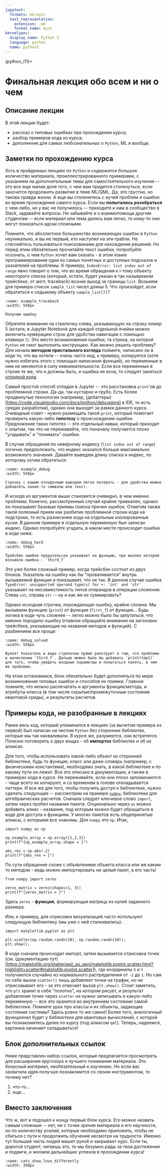 ```yaml
---
jupytext:
  formats: md:myst
  text_representation:
    extension: .md
    format_name: myst
kernelspec:
  display_name: Python 3
  language: python
  name: python3
---
```


(python_l11)=

# Финальная лекция обо всем и ни о чем

## Описание лекции
В этой лекции будет:
- рассказ о типовых ошибках при прохождении курса;
- разбор примеров кода из курса;
- дополнение для самых любознательных о `Python`, ML и вообще.

## Заметки по прохождению курса
Хоть в пройденных лекциях по `Python` и содержится большое количество материала, проиллюстрированного примерами, с указанием на дополнительные темы для самостоятельного изучения -- это все еще малая доля того, с чем вам придется столкнуться, если захочется продолжить развитие в теме ML/QML. Да, это грустно, но такова правда жизни. А еще вы столкнетесь с кучей проблем и ошибок во время прохождения самого курса. Если вы **попытались разобраться** с чем-либо, но у вас не получилось -- приходите к нам в сообщество в Slack, задавайте вопросы. Не забывайте и о взаимопомощи другим студентам -- если материал или тема дались вам легко, то кому-то они могут показаться адски сложными.

Помните, что абсолютное большинство возникающих ошибок в `Python` неуникально, и вы не первый, кто наступил на эти грабли. Не стесняйтесь пользоваться поисковиками для нахождения решений. Но перед этим обязательно прочитайте текст ошибки, попробуйте осознать, о чем `Python` хочет вам сказать - в этом языке программирования одни из самых понятных и доступных подсказок и указателей на проблемы. К примеру, `IndexError: list index out of range` явно говорит о том, что во время обращения к i-тому объекту некоторого списка (который, кстати, будет указан в так называемом трейсбеке, от англ. traceback) возник выход за границы `list`. Возьмем для примера список `sample_list` чисел длины 5. Что произойдет, если обратиться к седьмому объекту `sample_list[7]`?

```{figure} /_static/pythonblock/python_l11/example_traceback.png
:name: example_traceback
:width: 550px

Получим ошибку
```

Обратите внимание на стрелочку слева, указывающую на строку номер 5 (кстати, в Jupyter Notebook для каждой отдельной ячейки можно включить нумерацию строк для удобства навигации с помощью клавиши `l`). Это место возникновения ошибки, та строка, на которой `Python` не смог выполнить инструкцию. Как можно решить проблему? Для начала **методом пристального взгляда** поймите, написано ли в коде то, что вы хотели -- очень часто код, к примеру, копируется (хотя нужно избегать этого с помощью написания функций), но переменные в нем не меняются в силу невнимательности. Если все переменные в строке те же, что и должны быть, и ошибка не ясна, то следует заняться [отладкой кода](https://ru.wikipedia.org/wiki/Отладка_программы).

Самый простой способ отладки в Jupyter -- это расстановка `print`'ов до проблемной строки. Да-да, так кустарно и грубо. Есть более продвинутые технологии (например, (дебаггеры)[https://code.visualstudio.com/docs/python/debugging] в IDE, то есть средах разработки), однако они выходят за рамки данного курса. Очевидный совет - нужно размещать такой `print`, который помогает проверить какую-либо **гипотезу** о происхождении ошибки. Предложение таких гипотез -- это отдельный навык, который приходит с опытом, так что не переживайте, что поначалу получается плохо "угадывать" и "понимать" ошибки.

В случае обращения по неверному индексу (`list index out of range`) логично предположить, что индекс оказался больше максимально возможного значения. Давайте выведем длину списка и индекс, по которому хотим обратиться:

```{figure} /_static/pythonblock/python_l11/example_debug.png
:name: example_debug
:width: 550px

Строчку с вашим отладочным выводом легко потерять - для удобства можно добавлять какие-то символы или текст.
```

И исходя из аргументов выше становится очевидно, в чем именно проблема. Конечно, рассмотренный случай крайне тривиален, однако он показывает базовые приемы поиска причин ошибок. Отметим также такой полезный прием как разбитие проблемной строки кода на подстроки, то есть разнесение кода на отдельные изолированные куски. В данном примере в отдельную переменную был записан индекс. Однако попробуйте угадать, в каком месте происходит ошибка в коде ниже:

```{figure} /_static/pythonblock/python_l11/debug_hard.png
:name: debug_hard
:width: 550px

Трейсбек ошибки предательски указывает на функцию, при вызове которой возникла ошибка - `third_f`
```

Это уже более сложный пример, когда трейсбек состоит из двух блоков. Указатель на ошибку как бы "проваливается" внутрь вызываемой функции и показывает, что не так. В данном случае ошибка `TypeError: unsupported operand type(s) for +: 'int' and 'str'` указывает на несовместимость типов операндов в операции сложения. Слева `int`, справа `str` -- ну и как же их суммировать?

Однако исходная строчка, порождающая ошибку, крайне сложна. Мы вызываем функцию (`print`) от функции (`first_f`) от функции... Будь логика в коде чуть сложнее -- легко можно было бы запутаться, что именно породило ошибку (главное обращайте внимание на заголовки трейсбека, указывающие на названия методов и функций). С разбиением все проще:

```{figure} /_static/pythonblock/python_l11/debug_solved.png
:name: debug_solved
:width: 550px

Вуаля! Указатель в виде стрелочки прямо рапотрует о том, что проблема в вычислении `third_f`. Дальше можно было бы добавить `print(tmp1)` для того, чтобы увидеть входные параметры и попытаться понять, в чем же проблема.
```

На этом остановимся, блок обязательно будет дополняться по мере возникновения типовых ошибок и способов их поимки. Главное помните, что можно распечатать и аргументы функции/метода, и атрибуты класса (в том числе скрытые/промежуточные состояния квантовой среды), и результаты расчетов.

## Примеры кода, не разобранные в лекциях
Ранее весь код, который упоминался в лекциях (за вычетом примера из первой) был написан на чистом `Python` без сторонних библиотек, которые мы так нахваливали. В курсе же, разумеется, они встретятся. Полезно поговорить о двух вещах - об **импортах** библиотек и об их алиасах.

Для того, чтобы использовать какой-либо объект из сторонней библиотеки, будь то функция, класс или даже словарь (например, с физическими константами), необходимо знать, в какой библиотеке и по какому пути он лежит. Все это описано в документации, а также в примерах кода в курсе. Не переживайте, если они плохо запоминаются - чаще всего их копируют, и со временем в голове откладывается паттерн. И все же для того, чтобы получить доступ к библиотеке, нужно сделать следующее -- рассмотрим на примере [`numpy`](https://numpy.org/), библиотеки для алгебраических расчетов. Сначала следует ключевое слово `import`, затем через пробел название пакета. Опционально через `as` можно добавить алиас - название, под которым можно будет обращаться в коде для доступа к функциям. У многих пакетов есть общепринятые алиасы, с которыми все знакомы. Для `numpy` это `np`. Итак,

```{code-cell} ipython3
import numpy as np

np_example_array = np.array([1,2,3])
print(f"{np_example_array.shape = }")

abs_res = np.abs(-2)
print(f"{abs_res = }")
```

По сути обращение схоже с объявлением объекта класса или же каким то методом - ведь можно импортировать не целый пакет, а его часть!

```{code-cell} ipython3
from numpy import zeros

zeros_matrix = zeros(shape=(1, 3))
print(f"{zeros_matrix = }")
```

Здесь `zeros` - **функция**, формирующая матрицу из нулей заданного размера.

Или, к примеру, для отрисовки визуализаций часто используют следующую библиотеку (мы уже с ней сталкивались):

```{code-cell} ipython3
import matplotlib.pyplot as plt

plt.scatter(np.random.randn(10), np.random.randn(10));
plt.show();
```

В коде сначала происходит импорт, затем вызывается отрисовка точек (см. (документацию тут)[https://matplotlib.org/stable/api/_as_gen/matplotlib.pyplot.scatter.html?highlight=scatter#matplotlib.pyplot.scatter]), где координаты `X` и `Y` получаются случайно из нормального распределения от `-1` до `1`. Но сам по себе вызов `scatter()` лишь добавляет точки на график, но не отрисовывает его - за это отвечает вызов `plt.show()`. Стоит заметить, что `plt` хранит в себе "полотно", на котором рисует, и результат добавления точек через `scatter` не нужно записывать в какую-либо переменную -- все это хранится во внутреннем состоянии самой библиотеки. Помните урок про классы и их объекты, задающие состояние системы? Здесь ровно то же самое! Более того, аналогичный функционал будет у библиотеки для квантовых вычислений, с которой вы познакомитесь далее по курсу (под алиасом `qml`). Теперь, надеемся, картинка начинает складываться!

## Блок дополнительных ссылок
Ниже представлен набор ссылок, которые предлагается просмотреть для расширения кругозора и лучшего понимания материала. Это бонусный материал, необязательный к изучению. Но если вас захватила идея получше познакомится со своим инструментом, то почему нет?

1. что-то...
2. еще...

## Вместо заключения
Что ж, вот и подошел к концу первый блок курса. Его можно назвать самым сложным -- нет, не с точки зрения материала и его научности, но по количеству усилий, которые необходимо приложить, чтобы не сбиться с пути и продолжить обучение несмотря на трудности. Именно тут большая часть людей машет рукой и закрывает курс. Если ты, дорогой студент, читаешь это, то мы безумно рады за твои достижения и подвиги, и желаем дальнейших успехов в прохождении курса!

```{figure} /_static/pythonblock/python_l11/cats_show_love_differently.jpeg
:name: cats_show_love_differently
:width: 350px
```
